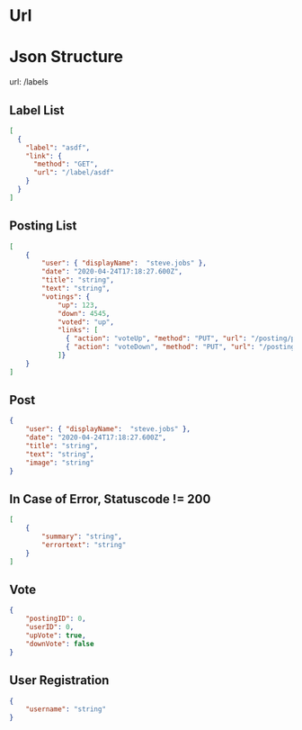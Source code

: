 # Url

# Json Structure
url: /labels
## Label List
```json
[
  {
    "label": "asdf",
    "link": {
      "method": "GET",
      "url": "/label/asdf"
    }
  }
]
```

## Posting List
```json
[
    {
        "user": { "displayName":  "steve.jobs" },
        "date": "2020-04-24T17:18:27.600Z",
        "title": "string",
        "text": "string",
        "votings": { 
            "up": 123, 
            "down": 4545,
            "voted": "up",
            "links": [
              { "action": "voteUp", "method": "PUT", "url": "/posting/postingId/voteUp" },
              { "action": "voteDown", "method": "PUT", "url": "/posting/postingId/voteDown" }
            ]}  
    }
]
```

## Post
```json
{
    "user": { "displayName":  "steve.jobs" },
    "date": "2020-04-24T17:18:27.600Z",
    "title": "string",
    "text": "string",
    "image": "string"
}
```

## In Case of Error, Statuscode != 200
```json
[
    {
        "summary": "string",
        "errortext": "string"
    }
]
```


## Vote
```json
{
    "postingID": 0,
    "userID": 0,
    "upVote": true,
    "downVote": false
}
```

## User Registration
```json
{
    "username": "string"
}
```
